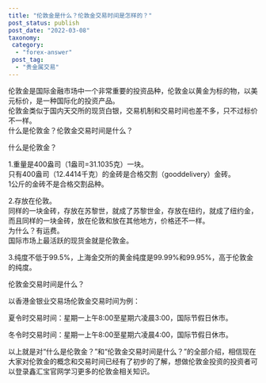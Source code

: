```yaml
---
title: "伦敦金是什么？伦敦金交易时间是怎样的？"
post_status: publish
post_date: "2022-03-08"
taxonomy:
 category: 
  - "forex-answer"
 post_tag: 
  - "贵金属交易"
---
```


伦敦金是国际金融市场中一个非常重要的投资品种，伦敦金以黄金为标的物，以美元标价，是一种国际化的投资产品。  
伦敦金类似于国内天交所的现货白银，交易机制和交易时间也差不多，只不过标价不一样。  
什么是伦敦金？伦敦金交易时间是什么？

什么是伦敦金？

1.重量是400盎司（1盎司=31.1035克）一块。  
只有400盎司（12.4414千克）的金砖是合格交割（gooddelivery）金砖。  
1公斤的金砖不是合格交割品种。  

2.存放在伦敦。  
同样的一块金砖，存放在苏黎世，就成了苏黎世金，存放在纽约，就成了纽约金，而且同样的一块金砖，放在伦敦和放在其他地方，价格还不一样。  
为什么？有运费。  
国际市场上最活跃的现货金就是伦敦金。  

3.纯度不低于99.5%，上海金交所的黄金纯度是99.99%和99.95%，高于伦敦金的纯度。  

伦敦金交易时间是什么？

以香港金银业交易场伦敦金交易时间为例：

夏令时交易时间：星期一上午8:00至星期六凌晨3:00，国际节假日休市。  

冬令时交易时间：星期一上午8:00至星期六凌晨4:00，国际节假日休市。  

以上就是对“什么是伦敦金？”和“伦敦金交易时间是什么？”的全部介绍，相信现在大家对伦敦金的概念和交易时间已经有了初步的了解，想做伦敦金投资的投资者可以登录鑫汇宝官网学习更多的伦敦金相关知识。
